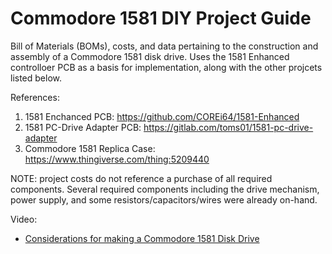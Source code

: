 # Commodore 1581 DIY Project Guide

Bill of Materials (BOMs), costs, and data pertaining to the construction and assembly of a Commodore 1581 disk drive.  Uses the 1581 Enhanced controlloer PCB as a basis for implementation, along with the other projcets listed below.

References: 
1. 1581 Enchanced PCB:	https://github.com/COREi64/1581-Enhanced
2. 1581 PC-Drive Adapter PCB:	https://gitlab.com/toms01/1581-pc-drive-adapter
3. Commodore 1581 Replica Case:	https://www.thingiverse.com/thing:5209440

NOTE: project costs do not reference a purchase of all required components.  Several required components including the drive mechanism, power supply, and some resistors/capacitors/wires were already on-hand.

Video:
* [Considerations for making a Commodore 1581 Disk Drive](https://youtu.be/Vmb-hnSCLdI)
